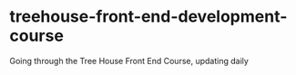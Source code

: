 # treehouse-front-end-development-course
Going through the Tree House Front End Course, updating daily
